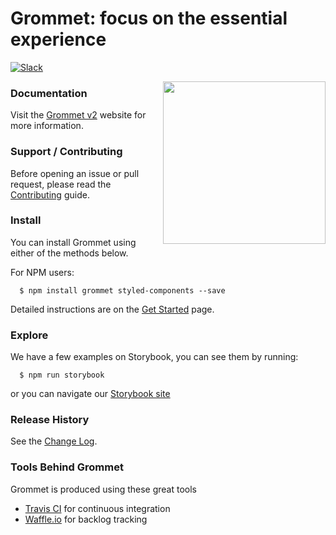# Grommet: focus on the essential experience

[![Slack](http://alansouzati.github.io/artic/img/slack-badge.svg)](http://slackin.grommet.io)

<img align="right" height="260" src="https://v2.grommet.io/img/stak-hurrah.svg">

### Documentation

Visit the [Grommet v2](https://v2.grommet.io/) website for more information.

### Support / Contributing

Before opening an issue or pull request, please read the [Contributing](https://github.com/grommet/grommet/blob/master/CONTRIBUTING.md) guide.

### Install

You can install Grommet using either of the methods below.

For NPM users:

```
  $ npm install grommet styled-components --save
```

Detailed instructions are on the [Get Started](https://v2.grommet.io/use) page.

### Explore

We have a few examples on Storybook, you can see them by running:

```
  $ npm run storybook
```

or you can navigate our [Storybook site](https://storybook.grommet.io)

### Release History

See the [Change Log](https://github.com/grommet/grommet/wiki/Change-Log).

### Tools Behind Grommet

Grommet is produced using these great tools

- [Travis CI](https://travis-ci.org/grommet/grommet) for continuous integration
- [Waffle.io](https://waffle.io/grommet/grommet) for backlog tracking
